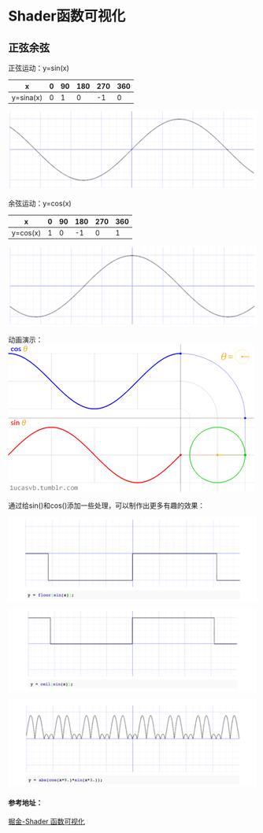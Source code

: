 # Shader函数可视化

## 正弦余弦
正弦运动：y=sin(x)

| x  | 0 | 90 | 180 | 270 | 360 | 
| --- | --- | --- | --- | --- | --- |
| y=sina(x) | 0 | 1 | 0|  -1 | 0| 

![正弦函数图像](./img/sin.png)

余弦运动：y=cos(x)

| x        | 0 | 90|180|270|360| 
| ---      |---|---|---|---|---|
| y=cos(x) | 1 | 0 | -1| 0 | 1 | 

![余弦函数图像](./img/cos.png)

动画演示：
![动画](./img/sin_cos_animation.gif)

通过给sin()和cos()添加一些处理，可以制作出更多有趣的效果：

![](./img/floor_sin_x.png)

![](./img/ceil_sin_x.png)

![](./img/abs_cosx_sinx.png)

#### 参考地址：

[掘金-Shader 函数可视化](https://juejin.im/post/5b9146e3e51d450e7825d3fb)